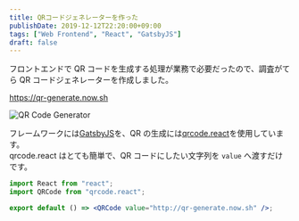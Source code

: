 ```yaml
---
title: QRコードジェネレーターを作った
publishDate: 2019-12-12T22:20:00+09:00
tags: ["Web Frontend", "React", "GatsbyJS"]
draft: false
---
```


フロントエンドで QR コードを生成する処理が業務で必要だったので、調査がてら QR コードジェネレーターを作成しました。

https://qr-generate.now.sh

![QR Code Generator](//images.ctfassets.net/sa46287w9bii/1rIZTxffHmrPRRjeIH37YH/827b1baf6618cce7927b6b7ae2e5bdc5/0bf7a4435facb935454b30587bd4386e.gif)

フレームワークには[GatsbyJS](https://www.gatsbyjs.org/)を、QR の生成には[qrcode.react](https://github.com/zpao/qrcode.react)を使用しています。  
qrcode.react はとても簡単で、QR コードにしたい文字列を `value` へ渡すだけです。

```jsx
import React from "react";
import QRCode from "qrcode.react";

export default () => <QRCode value="http://qr-generate.now.sh" />;
```
